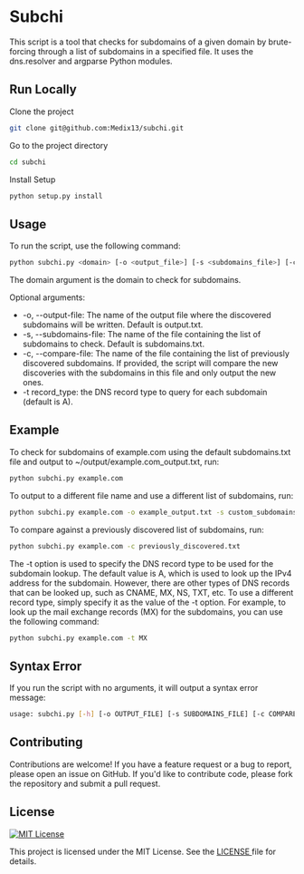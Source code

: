 # Subchi

This script is a tool that checks for subdomains of a given domain by brute-forcing through a list of subdomains in a specified file. It uses the dns.resolver and argparse Python modules.

## Run Locally

Clone the project

```bash
git clone git@github.com:Medix13/subchi.git
```

Go to the project directory

```bash
cd subchi
```

Install Setup

```bash
python setup.py install
```

## Usage

To run the script, use the following command:

```bash
python subchi.py <domain> [-o <output_file>] [-s <subdomains_file>] [-c <compare_file>] [-t <record_type>]
```

The domain argument is the domain to check for subdomains.

Optional arguments:

- -o, --output-file: The name of the output file where the discovered subdomains will be written. Default is output.txt.
- -s, --subdomains-file: The name of the file containing the list of subdomains to check. Default is subdomains.txt.
- -c, --compare-file: The name of the file containing the list of previously discovered subdomains. If provided, the script will compare the new discoveries with the subdomains in this file and only output the new ones.
- -t record_type: the DNS record type to query for each subdomain (default is A).

## Example

To check for subdomains of example.com using the default subdomains.txt file and output to ~/output/example.com_output.txt, run:

```bash
python subchi.py example.com
```

To output to a different file name and use a different list of subdomains, run:

```bash
python subchi.py example.com -o example_output.txt -s custom_subdomains.txt
```

To compare against a previously discovered list of subdomains, run:

```bash
python subchi.py example.com -c previously_discovered.txt
```
The -t option is used to specify the DNS record type to be used for the subdomain lookup. The default value is A, which is used to look up the IPv4 address for the subdomain. However, there are other types of DNS records that can be looked up, such as CNAME, MX, NS, TXT, etc. To use a different record type, simply specify it as the value of the -t option. For example, to look up the mail exchange records (MX) for the subdomains, you can use the following command:

```bash
python subchi.py example.com -t MX
```

## Syntax Error

If you run the script with no arguments, it will output a syntax error message:

```bash
usage: subchi.py [-h] [-o OUTPUT_FILE] [-s SUBDOMAINS_FILE] [-c COMPARE_FILE] domain
```

## Contributing

Contributions are welcome! If you have a feature request or a bug to report, please open an issue on GitHub. If you'd like to contribute code, please fork the repository and submit a pull request.

## License

[![MIT License](https://img.shields.io/badge/License-MIT-green.svg)](https://choosealicense.com/licenses/mit/)

This project is licensed under the MIT License. See the [LICENSE ](LICENSE.md) file for details.

